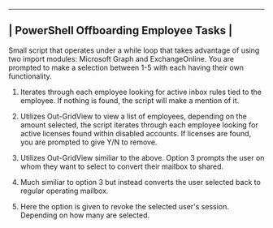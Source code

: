  ---------------------------------------
| PowerShell Offboarding Employee Tasks |
 ---------------------------------------

Small script that operates under a while loop that takes advantage of using two import modules: Microsoft Graph and ExchangeOnline. You are prompted to make a selection between 1-5 with each having their own functionality.

1) Iterates through each employee looking for active inbox rules tied to the employee. If nothing is found, the script will make a mention of it.

2) Utilizes Out-GridView to view a list of employees, depending on the amount selected, the script iterates through each employee looking for active licenses found within disabled accounts. If licenses are found, you are prompted to give Y/N to remove.

3) Utilizes Out-GridView similiar to the above. Option 3 prompts the user on whom they want to select to convert their mailbox to shared.

4) Much similiar to option 3 but instead converts the user selected back to regular operating mailbox.

5) Here the option is given to revoke the selected user's session. Depending on how many are selected.
